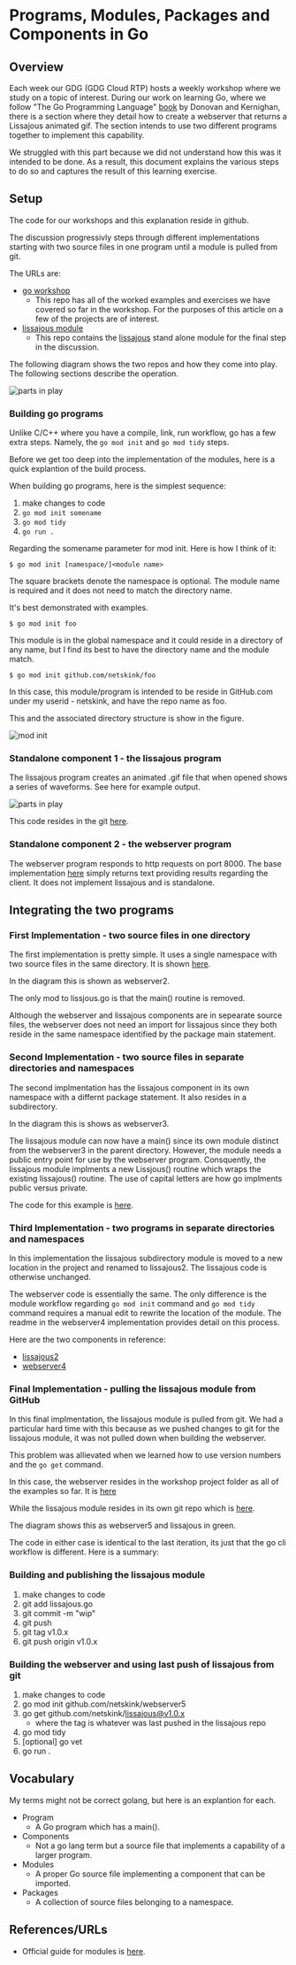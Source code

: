 # Programs, Modules, Packages and Components in Go

## Overview

Each week our GDG (GDG Cloud RTP) hosts a weekly workshop where we study on a topic of interest.  During our work on learning Go, where we follow "The Go Programming Language" [book](https://www.gopl.io/) by Donovan and Kernighan, there is a section where they detail how to create a webserver that returns a Lissajous animated gif.   The section intends to use two different programs together to implement this capability.

We struggled with this part because we did not understand how this was it intended to be done.  As a result, this document explains the various steps to do so and captures the result of this learning exercise.

## Setup

The code for our workshops and this explanation reside in github.  

The discussion progressivly steps through different implementations starting with two source files in one program until a module is pulled from git.

The URLs are:
* [go workshop](https://github.com/rtp-gcp/go-testy)
    - This repo has all of the worked examples and exercises we have covered so far in the workshop.  For the purposes of this article on a few of the projects are of interest.
* [lissajous module](https://github.com/netskink/lissajous)
    - This repo  contains the [lissajous](https://en.wikipedia.org/wiki/Lissajous_curve) stand alone module for the final step in the discussion.

The following diagram shows the two repos and how they come into play.  The following sections describe the operation.

![parts in play](../imgs/modules.png)

### Building go programs

Unlike C/C++ where you have a compile, link, run workflow, go has a few extra steps.  Namely, the `go mod init` and `go mod tidy` steps.

Before we get too deep into the implementation of the modules, here is a quick explantion of the build process.

When building go programs, here is the simplest sequence:

1. make changes to code
2. `go mod init somename`
3. `go mod tidy`
4. `go run .`

Regarding the somename parameter for mod init.  Here is how I think of it:

```
$ go mod init [namespace/]<module name>
```

The square brackets denote the namespace is optional. The module name is required and it does not need to match the directory name.

It's best demonstrated with examples.

```
$ go mod init foo
```

This module is in the global namespace and it could reside in a directory of any name, but I find its best to have the directory name and the module match.

```
$ go mod init github.com/netskink/foo
```

In this case, this module/program is intended to be reside in GitHub.com under my userid - netskink, and have the repo name as foo.

This and the associated directory structure is show in the figure.

![mod init](../imgs/mod_init.png)

### Standalone component 1 - the lissajous program

The lissajous program creates an animated .gif file that when opened shows a series of waveforms.  See here for example output.

![parts in play](../imgs/lissajous.gif)

This code resides in the git [here](https://github.com/rtp-gcp/go-testy/tree/main/projects/lissajous).

### Standalone component 2 - the webserver program

The webserver program responds to http requests on port 8000.  The base implementation [here](https://github.com/rtp-gcp/go-testy/tree/main/projects/s1.7_web_server3) simply returns text providing results regarding the client. It does not implement lissajous and is standalone.


## Integrating the two programs

### First Implementation - two source files in one directory

The first implementation is pretty simple.  It uses a single namespace with two source files in the same directory.  It is shown [here](https://github.com/rtp-gcp/go-testy/tree/main/projects/s1.7_web_server4b). 

In the diagram this is shown as webserver2.

The only mod to lissjous.go is that the main() routine is removed.

Although the webserver and lissajous components are in sepearate source files, the webserver does not need an import for lissajous since they both reside in the same namespace identified by the package main statement.

### Second Implementation - two source files in separate directories and namespaces

The second implmentation has the lissajous component in its own namespace with a differnt package statement.  It also resides in a subdirectory.  

In the diagram this is shows as webserver3.

The lissajous module can now have a main() since its own module distinct from the webserver3 in the parent directory.  However, the module needs a public entry point for use by the webserver program.  Consquently, the lissajous module implments a new Lissjous() routine which wraps the existing lissajous() routine.  The use of capital letters are how go implments public versus private.

The code for this example is [here](https://github.com/rtp-gcp/go-testy/tree/main/projects/s1.7_web_server4).

### Third Implementation - two programs in separate directories and namespaces

In this implementation the lissajous subdirectory module is moved to a new location in the project and renamed to lissajous2.  The lissajous code is otherwise unchanged.

The webserver code is essentially the same. The only difference is the module workflow regarding `go mod init` command and `go mod tidy` command requires a manual edit to rewrite the location of the module.  The readme in the webserver4 implementation provides detail on this process.

Here are the two components in reference:

* [lissajous2](https://github.com/rtp-gcp/go-testy/tree/main/projects/lissajous2)
* [webserver4](https://github.com/rtp-gcp/go-testy/tree/main/projects/s1.7_web_server5)


### Final Implementation - pulling the lissajous module from GitHub

In this final implmentation, the lissajous module is pulled from git.  We had a particular hard time with this because as we pushed changes to git for the lissajous module, it was not pulled down when building the webserver.  

This problem was allievated when we learned how to use version numbers and the `go get` command.

In this case, the webserver resides in the workshop project folder as all of the examples so far.  It is [here](https://github.com/rtp-gcp/go-testy/tree/main/projects/s1.7_web_server7ex1.12)

While the lissajous module resides in its own git repo which is [here](https://github.com/netskink/lissajous).

The diagram shows this as webserver5 and lissajous in green.

The code in either case is identical to the last iteration, its just that the go cli workflow is different.  Here is a summary:

### Building and publishing the lissajous module

1. make changes to code
2. git add lissajous.go
3. git commit -m "wip"
4. git push
5. git tag v1.0.x
6. git push origin v1.0.x

### Building the webserver and using last push of lissajous from git

1. make changes to code
2. go mod init github.com/netskink/webserver5
3. go get github.com/netskink/lissajous@v1.0.x
    - where the tag is whatever was last pushed in the lissajous repo
4. go mod tidy
5. [optional] go vet
5. go run .

## Vocabulary

My terms might not be correct golang, but here is an explantion for each.

* Program
    - A Go program which has a main().
* Components
    - Not a go lang term but a source file that implements a capability of a larger program.
* Modules
    - A proper Go source file implementing a component that can be imported.
* Packages
    - A collection of source files belonging to a namespace.


## References/URLs

* Official guide for modules is [here](https://go.dev/doc/tutorial/create-module).